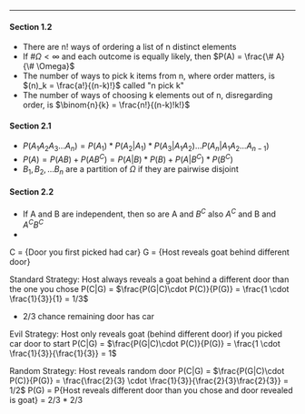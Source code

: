 ***

#### Section 1.2
* There are n! ways of ordering a list of n distinct elements
* If $\# \Omega \lt \infty$ and each outcome is equally likely, then $P(A) = \frac{\# A}{\# \Omega}$
* The number of ways to pick k items from n, where order matters, is $(n)_k = \frac{a!}{(n-k)!}$ called "n pick k"
* The number of ways of choosing k elements out of n, disregarding order, is $\binom{n}{k} = \frac{n!}{(n-k)!k!}$

#### Section 2.1
* $P(A_1 A_2 A_3 ... A_n) = P(A_1) * P(A_2 | A_1) * P(A_3|A_1 A_2) ... P(A_n|A_1 A_2 ... A_{n-1})$
* $P(A) = P(AB) + P(AB^C) = P(A|B) * P(B) + P(A|B^C) * P(B^C)$
* $B_1, B_2, ... B_n$ are a partition of $\Omega$ if they are pairwise disjoint

#### Section 2.2
* If A and B are independent, then so are A and $B^C$ also $A^C$ and B and $A^C B^C$
* 

C = {Door you first picked had car}
G = {Host reveals goat behind different door}

Standard Strategy: Host always reveals a goat behind a different door than the one you chose
P(C|G) = $\frac{P(G|C)\cdot P(C)}{P(G)} = \frac{1 \cdot \frac{1}{3}}{1} = 1/3$
* 2/3 chance remaining door has car

Evil Strategy: Host only reveals goat (behind different door) if you picked car door to start
P(C|G) = $\frac{P(G|C)\cdot P(C)}{P(G)} = \frac{1 \cdot \frac{1}{3}}{\frac{1}{3}} = 1$

Random Strategy: Host reveals random door
P(C|G) = $\frac{P(G|C)\cdot P(C)}{P(G)} = \frac{\frac{2}{3} \cdot \frac{1}{3}}{\frac{2}{3}\frac{2}{3}} = 1/2$
P(G) = P{Host reveals different door than you chose and door revealed is goat} = 2/3 * 2/3
